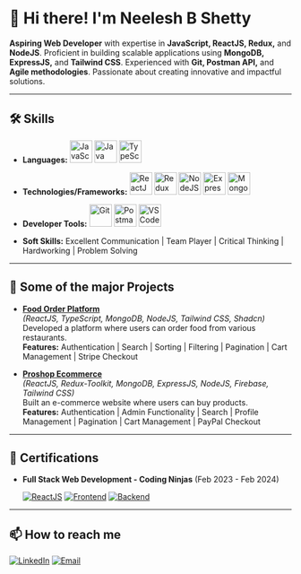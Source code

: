 # 👋 Hi there! I'm **Neelesh B Shetty**

**Aspiring Web Developer** with expertise in **JavaScript, ReactJS, Redux,** and **NodeJS**. Proficient in building scalable applications using **MongoDB, ExpressJS,** and **Tailwind CSS**. Experienced with **Git, Postman API,** and **Agile methodologies**. Passionate about creating innovative and impactful solutions.

---

## 🛠 Skills

- **Languages:**
  <img src="https://cdn.jsdelivr.net/gh/devicons/devicon@latest/icons/javascript/javascript-original.svg" alt="JavaScript" width="40" height="40"/>
  <img src="https://cdn.jsdelivr.net/gh/devicons/devicon@latest/icons/java/java-original.svg" alt="Java" width="40" height="40"/>
  <img src="https://cdn.jsdelivr.net/gh/devicons/devicon@latest/icons/typescript/typescript-original.svg" alt="TypeScript" width="40" height="40"/>

- **Technologies/Frameworks:**
  <img src="https://cdn.jsdelivr.net/gh/devicons/devicon@latest/icons/react/react-original.svg" alt="ReactJS" width="40" height="40"/>
  <img src="https://cdn.jsdelivr.net/gh/devicons/devicon@latest/icons/redux/redux-original.svg" alt="Redux" width="40" height="40"/>
  <img src="https://cdn.jsdelivr.net/gh/devicons/devicon@latest/icons/nodejs/nodejs-original-wordmark.svg" alt="NodeJS" width="40" height="40"/>
  <img src="https://cdn.jsdelivr.net/gh/devicons/devicon@latest/icons/express/express-original.svg" alt="ExpressJS" width="40" height="40"/>
  <img src="https://cdn.jsdelivr.net/gh/devicons/devicon@latest/icons/mongodb/mongodb-original-wordmark.svg" alt="MongoDB" width="40" height="40"/>

- **Developer Tools:**
  <img src="https://cdn.jsdelivr.net/gh/devicons/devicon@latest/icons/git/git-original.svg" alt="Git" width="40" height="40"/>
  <img src="https://cdn.jsdelivr.net/gh/devicons/devicon@latest/icons/postman/postman-original.svg" alt="Postman" width="40" height="40"/>
  <img src="https://cdn.jsdelivr.net/gh/devicons/devicon@latest/icons/vscode/vscode-original.svg" alt="VS Code" width="40" height="40"/>

- **Soft Skills:** Excellent Communication | Team Player | Critical Thinking | Hardworking | Problem Solving

---

## 🚀 Some of the major Projects

- **[Food Order Platform](#)**  
  *(ReactJS, TypeScript, MongoDB, NodeJS, Tailwind CSS, Shadcn)*  
  Developed a platform where users can order food from various restaurants.  
  **Features:** Authentication | Search | Sorting | Filtering | Pagination | Cart Management | Stripe Checkout

- **[Proshop Ecommerce](#)**  
  *(ReactJS, Redux-Toolkit, MongoDB, ExpressJS, NodeJS, Firebase, Tailwind CSS)*  
  Built an e-commerce website where users can buy products.  
  **Features:** Authentication | Admin Functionality | Search | Profile Management | Pagination | Cart Management | PayPal Checkout

---

## 📜 Certifications

- **Full Stack Web Development - Coding Ninjas** (Feb 2023 - Feb 2024)

  [![ReactJS](https://img.shields.io/badge/ReactJS-61DAFB?style=for-the-badge&logo=react&logoColor=black)](https://certificate.codingninjas.com/view/0e3e7ffaf08a011a)
  [![Frontend](https://img.shields.io/badge/Frontend-FB542B?style=for-the-badge&logo=html5&logoColor=white)](https://certificate.codingninjas.com/view/d6fe62c455cfdafc)
  [![Backend](https://img.shields.io/badge/Backend-007ACC?style=for-the-badge&logo=node.js&logoColor=white)](https://certificate.codingninjas.com/view/435e1297406d871a)

---

## 📫 How to reach me

[![LinkedIn](https://img.shields.io/badge/LinkedIn-0077B5?style=flat-square&logo=linkedin&logoColor=white)](https://www.linkedin.com/in/neelshetty-26n2000/)
[![Email](https://img.shields.io/badge/Email-D14836?style=flat-square&logo=gmail&logoColor=white)](mailto:neelshetty262000@example.com)
